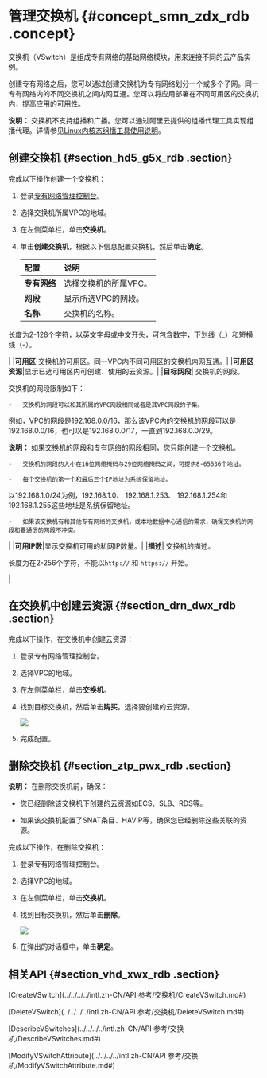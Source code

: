 # 管理交换机 {#concept_smn_zdx_rdb .concept}

交换机（VSwitch）是组成专有网络的基础网络模块，用来连接不同的云产品实例。

创建专有网络之后，您可以通过创建交换机为专有网络划分一个或多个子网。同一专有网络内的不同交换机之间内网互通。您可以将应用部署在不同可用区的交换机内，提高应用的可用性。

**说明：** 交换机不支持组播和广播。您可以通过阿里云提供的组播代理工具实现组播代理。详情参见[Linux内核态组播工具使用说明](intl.zh-CN/用户指南/Linux内核态组播工具使用说明.md#)。

## 创建交换机 {#section_hd5_g5x_rdb .section}

完成以下操作创建一个交换机：

1.  登录[专有网络管理控制台](https://vpcnext.console.aliyun.com)。
2.  选择交换机所属VPC的地域。
3.  在左侧菜单栏，单击**交换机**。
4.  单击**创建交换机**，根据以下信息配置交换机，然后单击**确定**。

    |配置|说明|
    |:-|:-|
    |**专有网络**|选择交换机的所属VPC。|
    |**网段**|显示所选VPC的网段。|
    |**名称**| 交换机的名称。

 长度为2-128个字符，以英文字母或中文开头，可包含数字，下划线（\_）和短横线（-）。

 |
    |**可用区**|交换机的可用区。同一VPC内不同可用区的交换机内网互通。|
    |**可用区资源**|显示已选可用区内可创建、使用的云资源。|
    |**目标网段**| 交换机的网段。

 交换机的网段限制如下：

    -   交换机的网段可以和其所属的VPC网段相同或者是其VPC网段的子集。

例如，VPC的网段是192.168.0.0/16，那么该VPC内的交换机的网段可以是192.168.0.0/16，也可以是192.168.0.0/17，一直到192.168.0.0/29。

**说明：** 如果交换机的网段和专有网络的网段相同，您只能创建一个交换机。

    -   交换机的网段的大小在16位网络掩码与29位网络掩码之间，可提供8-65536个地址。

    -   每个交换机的第一个和最后三个IP地址为系统保留地址。

以192.168.1.0/24为例，192.168.1.0、 192.168.1.253、 192.168.1.254和192.168.1.255这些地址是系统保留地址。

    -   如果该交换机有和其他专有网络的交换机，或本地数据中心通信的需求，确保交换机的网段和要通信的网段不冲突。

 |
    |**可用IP数**|显示交换机可用的私网IP数量。|
    |**描述**| 交换机的描述。

 长度为在2-256个字符，不能以`http://` 和 `https://` 开始。

 |


## 在交换机中创建云资源 {#section_drn_dwx_rdb .section}

完成以下操作，在交换机中创建云资源：

1.  登录专有网络管理控制台。
2.  选择VPC的地域。
3.  在左侧菜单栏，单击**交换机**。
4.  找到目标交换机，然后单击**购买**，选择要创建的云资源。

    ![](http://static-aliyun-doc.oss-cn-hangzhou.aliyuncs.com/assets/img/2436/15382134079789_zh-CN.png)

5.  完成配置。

## 删除交换机 {#section_ztp_pwx_rdb .section}

**说明：** 在删除交换机前，确保：

-   您已经删除该交换机下创建的云资源如ECS、SLB、RDS等。

-   如果该交换机配置了SNAT条目、HAVIP等，确保您已经删除这些关联的资源。


完成以下操作，在删除交换机：

1.  登录专有网络管理控制台。
2.  选择VPC的地域。
3.  在左侧菜单栏，单击**交换机**。
4.  找到目标交换机，然后单击**删除**。

    ![](http://static-aliyun-doc.oss-cn-hangzhou.aliyuncs.com/assets/img/2436/15382134079788_zh-CN.png)

5.  在弹出的对话框中，单击**确定**。

## 相关API {#section_vhd_xwx_rdb .section}

[CreateVSwitch](../../../../intl.zh-CN/API 参考/交换机/CreateVSwitch.md#)

[DeleteVSwitch](../../../../intl.zh-CN/API 参考/交换机/DeleteVSwitch.md#)

[DescribeVSwitches](../../../../intl.zh-CN/API 参考/交换机/DescribeVSwitches.md#)

[ModifyVSwitchAttribute](../../../../intl.zh-CN/API 参考/交换机/ModifyVSwitchAttribute.md#)

